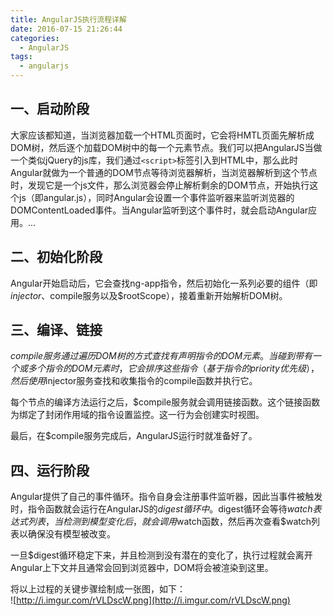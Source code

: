 ```yaml
---
title: AngularJS执行流程详解
date: 2016-07-15 21:26:44
categories: 
  - AngularJS
tags: 
  - angularjs
---
```


## 一、启动阶段

大家应该都知道，当浏览器加载一个HTML页面时，它会将HMTL页面先解析成DOM树，然后逐个加载DOM树中的每一个元素节点。我们可以把AngularJS当做一个类似jQuery的js库，我们通过`<script>`标签引入到HTML中，那么此时Angular就做为一个普通的DOM节点等待浏览器解析，当浏览器解析到这个节点时，发现它是一个js文件，那么浏览器会停止解析剩余的DOM节点，开始执行这个js（即angular.js），同时Angular会设置一个事件监听器来监听浏览器的DOMContentLoaded事件。当Angular监听到这个事件时，就会启动Angular应用。...

<!-- more -->

## 二、初始化阶段

Angular开始启动后，它会查找ng-app指令，然后初始化一系列必要的组件（即$injector、$compile服务以及$rootScope），接着重新开始解析DOM树。

## 三、编译、链接

$compile服务通过遍历DOM树的方式查找有声明指令的DOM元素。当碰到带有一个或多个指令的DOM元素时，它会排序这些指令（基于指令的priority优先级），然后使用$injector服务查找和收集指令的compile函数并执行它。

每个节点的编译方法运行之后，$compile服务就会调用链接函数。这个链接函数为绑定了封闭作用域的指令设置监控。这一行为会创建实时视图。

最后，在$compile服务完成后，AngularJS运行时就准备好了。

## 四、运行阶段

Angular提供了自己的事件循环。指令自身会注册事件监听器，因此当事件被触发时，指令函数就会运行在AngularJS的$digest循环中。$digest循环会等待$watch表达式列表，当检测到模型变化后，就会调用$watch函数，然后再次查看$watch列表以确保没有模型被改变。

一旦$digest循环稳定下来，并且检测到没有潜在的变化了，执行过程就会离开Angular上下文并且通常会回到浏览器中，DOM将会被渲染到这里。

将以上过程的关键步骤绘制成一张图，如下：  
![http://i.imgur.com/rVLDscW.png](http://i.imgur.com/rVLDscW.png)